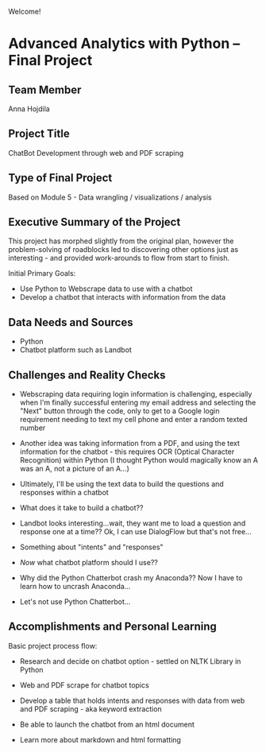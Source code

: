 Welcome!

Advanced Analytics with Python – Final Project
==============================================

Team Member
------------
Anna Hojdila

Project Title
-------------
ChatBot Development through web and PDF scraping

Type of Final Project
---------------------
Based on Module 5 - Data wrangling / visualizations / analysis

Executive Summary of the Project
-----------------------------------------

This project has morphed slightly from the original plan, however the problem-solving of roadblocks led to discovering other options just as interesting - and provided work-arounds to flow from start to finish.

Initial Primary Goals:

- Use Python to Webscrape data to use with a chatbot
- Develop a chatbot that interacts with information from the data


Data Needs and Sources
-----------------------
- Python
- Chatbot platform such as Landbot

Challenges and Reality Checks
-----------------------------

- Webscraping data requiring login information is challenging, especially when I'm finally successful entering my email address and selecting the "Next" button through the code, only to get to a Google login requirement needing to text my cell phone and enter a random texted number

- Another idea was taking information from a PDF, and using the text information for the chatbot - this requires OCR (Optical Character Recognition) within Python (I thought Python would magically know an A was an A, not a picture of an A...)

- Ultimately, I'll be using the text data to build the questions and responses within a chatbot

- What does it take to build a chatbot??

- Landbot looks interesting...wait, they want me to load a question and response one at a time?? Ok, I can use DialogFlow but that's not free...

- Something about "intents" and "responses"

- *Now* what chatbot platform should I use??

- Why did the Python Chatterbot crash my Anaconda?? Now I have to learn how to uncrash Anaconda...

- Let's not use Python Chatterbot...

Accomplishments and Personal Learning
-------------------------------------

Basic project process flow:

- Research and decide on chatbot option - settled on NLTK Library in Python

- Web and PDF scrape for chatbot topics

- Develop a table that holds intents and responses with data from web and PDF scraping - aka keyword extraction

- Be able to launch the chatbot from an html document

- Learn more about markdown and html formatting




